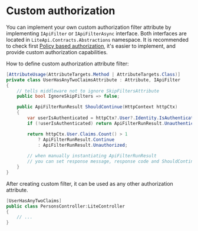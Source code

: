 ﻿---
Author: stanac
CreatedDate: 2017-04-15
Title: Custom authorization
RenderTitle: false
IsHtml: false
Id: custom-authorization
ParentPageId: authorization
---

# Custom authorization

You can implement your own custom authorization filter attribute by implementing
`IApiFilter` or `IApiFilterAsync` interface. 
Both interfaces are located in `LiteApi.Contracts.Abstractions` namespace. 
It is recommended to check first [Policy based authorization](/docs/policy-authorization), 
it's easier to implement, and provide
custom authorization capabilities.

How to define custom authorization attribute filter:

```csharp
[AttributeUsage(AttributeTargets.Method | AttributeTargets.Class)]
private class UserHasAnyTwoClaimsAttribute : Attribute, IApiFilter  
{
    // tells middleware not to ignore SkipFiltersAttribute
    public bool IgnoreSkipFilters => false;

    public ApiFilterRunResult ShouldContinue(HttpContext httpCtx)
    {
        var userIsAuthenticated = httpCtx?.User?.Identity.IsAuthenticated ?? false;
        if (!userIsAuthenticated) return ApiFilterRunResult.Unauthenticated;

        return httpCtx.User.Claims.Count() > 1
            ? ApiFilterRunResult.Continue
            : ApiFilterRunResult.Unauthorized;
        
        // when manually instantiating ApiFilterRunResult
        // you can set response message, response code and ShouldContinue boolean value
    }
}
```

After creating custom filter, it can be used as any other authorization attribute.

```csharp
[UserHasAnyTwoClaims]
public class PersonsController:LiteController
{
    // ...
}
```